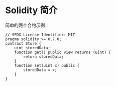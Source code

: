 # Solidity 简介

简单的两个合约示例：

```solidity
// SPDX-License-Identifier: MIT
pragma solidity >= 0.7.0;
contract Store {
    uint storedData;
    function get() public view returns (uint) {
        return storedData;
    }
    function set(uint x) public {
        storedData = x;
    }
}
```
